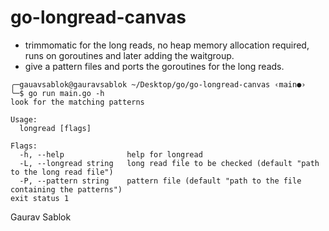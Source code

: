 # go-longread-canvas

- trimmomatic for the long reads, no heap memory allocation required, runs on goroutines and later adding the waitgroup. 
- give a pattern files and ports the goroutines for the long reads. 

```
╭─gauavsablok@gauravsablok ~/Desktop/go/go-longread-canvas ‹main●›
╰─$ go run main.go -h
look for the matching patterns

Usage:
  longread [flags]

Flags:
  -h, --help              help for longread
  -L, --longread string   long read file to be checked (default "path to the long read file")
  -P, --pattern string    pattern file (default "path to the file containing the patterns")
exit status 1
```

Gaurav Sablok
